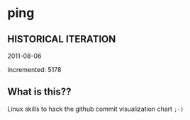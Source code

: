 # ping

## HISTORICAL ITERATION
2011-08-06

Incremented: 5178

## What is this?? 
Linux skills to hack the github commit visualization chart `;-)`
